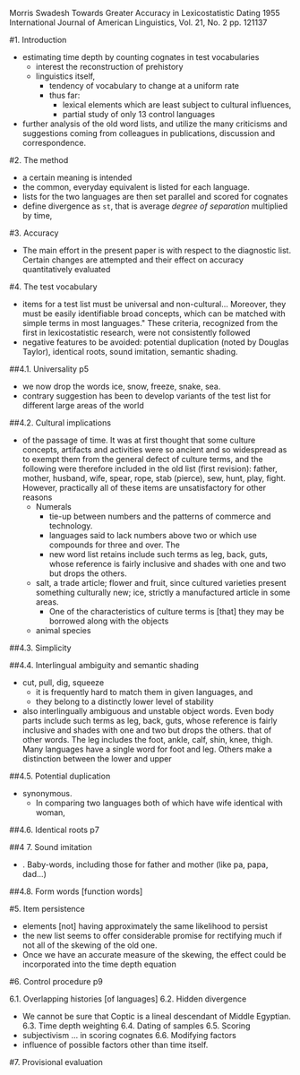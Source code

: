 Morris Swadesh
Towards Greater Accuracy in Lexicostatistic Dating
1955 International Journal of American Linguistics, Vol. 21, No. 2 pp. 121137

#1. Introduction

* estimating time depth by counting cognates in test vocabularies
  * interest the reconstruction of prehistory
  * linguistics itself,
    * tendency of vocabulary to change at a uniform rate
    * thus far:
      * lexical elements which are least subject to cultural influences,
      * partial study of only 13 control languages
* further analysis of the old word lists, and utilize the many criticisms and
  suggestions coming from colleagues in publications, discussion and
  correspondence.

#2. The method

* a certain meaning is intended
* the common, everyday equivalent is listed for each language.
* lists for the two languages are then set parallel and scored for cognates
* define divergence as `st`, that is average _degree of separation_ multiplied by time,

#3. Accuracy

* The main effort in the present paper is with respect to the diagnostic list.
  Certain changes are attempted and their effect on accuracy quantitatively
  evaluated

#4. The test vocabulary

* items for a test list must be universal and non-cultural... Moreover, they
  must be easily identifiable broad concepts, which can be matched with
  simple terms in most languages."  These criteria, recognized from the first
  in lexicostatistic research, were not consistently followed
* negative features to be avoided: potential duplication (noted by Douglas
  Taylor), identical roots, sound imitation, semantic shading.

##4.1. Universality p5

* we now drop the words ice, snow, freeze, snake, sea.
* contrary suggestion has been to develop variants of the test list for
  different large areas of the world

##4.2. Cultural implications

* of the passage of time. It was at first thought that some culture concepts,
  artifacts and activities were so ancient and so widespread as to exempt them
  from the general defect of culture terms, and the following were therefore
  included in the old list (first revision): father, mother, husband, wife,
  spear, rope, stab (pierce), sew, hunt, play, fight. However, practically
  all of these items are unsatisfactory for other reasons
  * Numerals
    * tie-up between numbers and the patterns of commerce and technology.
    * languages said to lack numbers above two or which use compounds for three
      and over. The
    * new word list retains include such terms as leg, back, guts, whose
      reference is fairly inclusive and shades with one and two but drops the
      others.
  * salt, a trade article; flower and fruit, since cultured varieties present
    something culturally new; ice, strictly a manufactured article in some
    areas.
    * One of the characteristics of culture terms is [that] they may be
      borrowed along with the objects
  * animal species

##4.3. Simplicity

##4.4. Interlingual ambiguity and semantic shading

* cut, pull, dig, squeeze
  * it is frequently hard to match them in given languages, and
  * they belong to a distinctly lower level of stability
* also interlingually ambiguous and unstable object words. Even body parts
  include such terms as leg, back, guts, whose reference is fairly inclusive
  and shades with one and two but drops the others.  that of other words. The
  leg includes the foot, ankle, calf, shin, knee, thigh. Many languages have a
  single word for foot and leg. Others make a distinction between the lower and
  upper

##4.5. Potential duplication

* synonymous.
  * In comparing two languages both of which have wife identical with woman,

##4.6. Identical roots p7

##4 7. Sound imitation

* . Baby-words, including those for father and mother (like pa, papa, dad...)

##4.8. Form words [function words]

#5. Item persistence

* elements [not] having approximately the same likelihood to persist
* the new list seems to offer considerable promise for rectifying much if not
  all of the skewing of the old one.
* Once we have an accurate measure of the skewing, the effect could be
  incorporated into the time depth equation

#6. Control procedure p9

6.1. Overlapping histories [of languages]
6.2. Hidden divergence
  * We cannot be sure that Coptic is a lineal descendant of Middle Egyptian.
6.3. Time depth weighting
6.4. Dating of samples
6.5. Scoring
  * subjectivism ... in scoring cognates
6.6. Modifying factors
  * influence of possible factors other than time itself.

#7. Provisional evaluation
